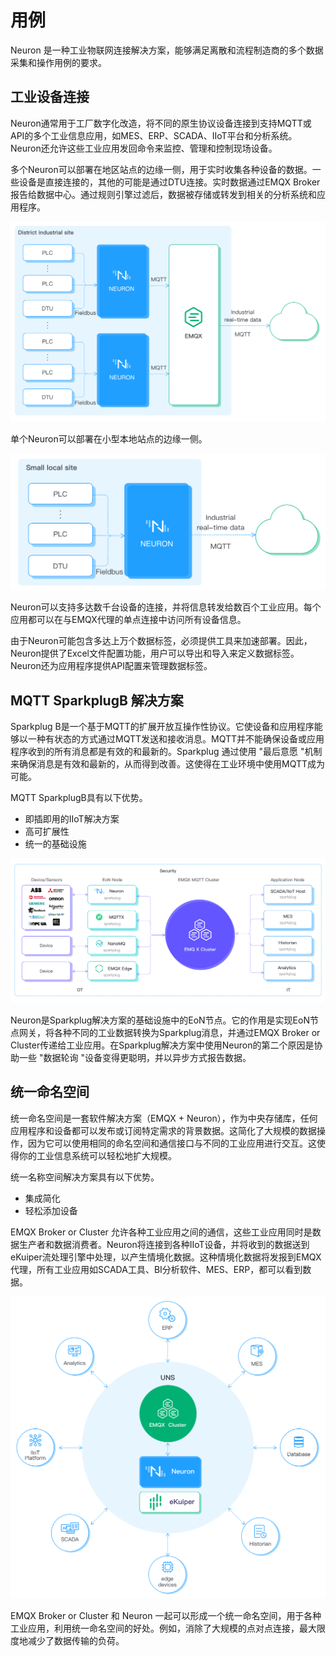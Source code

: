 # 用例

Neuron 是一种工业物联网连接解决方案，能够满足离散和流程制造商的多个数据采集和操作用例的要求。

## 工业设备连接
Neuron通常用于工厂数字化改造，将不同的原生协议设备连接到支持MQTT或API的多个工业信息应用，如MES、ERP、SCADA、IIoT平台和分析系统。Neuron还允许这些工业应用发回命令来监控、管理和控制现场设备。

多个Neuron可以部署在地区站点的边缘一侧，用于实时收集各种设备的数据。一些设备是直接连接的，其他的可能是通过DTU连接。实时数据通过EMQX Broker报告给数据中心。通过规则引擎过滤后，数据被存储或转发到相关的分析系统和应用程序。

![district-site](./assets/district-site.png)

单个Neuron可以部署在小型本地站点的边缘一侧。

![small-site](./assets/small-site.png)

Neuron可以支持多达数千台设备的连接，并将信息转发给数百个工业应用。每个应用都可以在与EMQX代理的单点连接中访问所有设备信息。

由于Neuron可能包含多达上万个数据标签，必须提供工具来加速部署。因此，Neuron提供了Excel文件配置功能，用户可以导出和导入来定义数据标签。Neuron还为应用程序提供API配置来管理数据标签。

## MQTT SparkplugB 解决方案
Sparkplug B是一个基于MQTT的扩展开放互操作性协议。它使设备和应用程序能够以一种有状态的方式通过MQTT发送和接收消息。MQTT并不能确保设备或应用程序收到的所有消息都是有效的和最新的。Sparkplug 通过使用 "最后意愿 "机制来确保消息是有效和最新的，从而得到改善。这使得在工业环境中使用MQTT成为可能。

MQTT SparkplugB具有以下优势。
* 即插即用的IIoT解决方案
* 高可扩展性
* 统一的基础设施

![sparkplugB](./assets/sparkplugB.png)

Neuron是Sparkplug解决方案的基础设施中的EoN节点。它的作用是实现EoN节点网关，将各种不同的工业数据转换为Sparkplug消息，并通过EMQX Broker or Cluster传递给工业应用。在Sparkplug解决方案中使用Neuron的第二个原因是协助一些 "数据轮询 "设备变得更聪明，并以异步方式报告数据。

## 统一命名空间
统一命名空间是一套软件解决方案（EMQX + Neuron），作为中央存储库，任何应用程序和设备都可以发布或订阅特定需求的背景数据。这简化了大规模的数据操作，因为它可以使用相同的命名空间和通信接口与不同的工业应用进行交互。这使得你的工业信息系统可以轻松地扩大规模。

统一名称空间解决方案具有以下优势。
* 集成简化
* 轻松添加设备

EMQX Broker or Cluster 允许各种工业应用之间的通信，这些工业应用同时是数据生产者和数据消费者。Neuron将连接到各种IIoT设备，并将收到的数据送到eKuiper流处理引擎中处理，以产生情境化数据。这种情境化数据将发报到EMQX代理，所有工业应用如SCADA工具、BI分析软件、MES、ERP，都可以看到数据。

![uns](./assets/uns.png)

EMQX Broker or Cluster 和 Neuron 一起可以形成一个统一命名空间，用于各种工业应用，利用统一命名空间的好处。例如，消除了大规模的点对点连接，最大限度地减少了数据传输的负荷。
